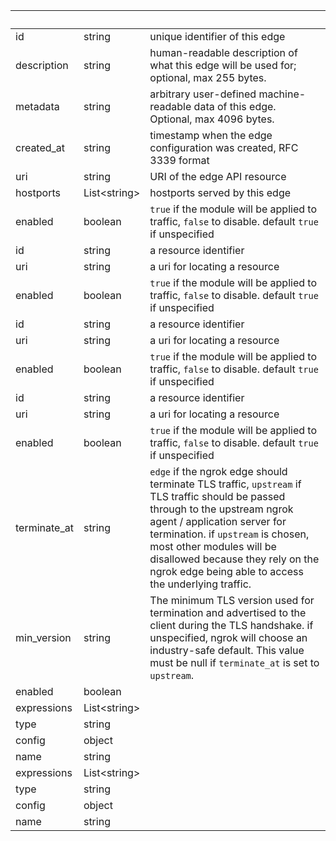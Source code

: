 <!-- Code generated for API Clients. DO NOT EDIT. -->

| &nbsp;       | &nbsp;             | &nbsp;                                                                                                                                                                                                                                                                                                                      |
| ------------ | ------------------ | --------------------------------------------------------------------------------------------------------------------------------------------------------------------------------------------------------------------------------------------------------------------------------------------------------------------------- |
| id           | string             | unique identifier of this edge                                                                                                                                                                                                                                                                                              |
| description  | string             | human-readable description of what this edge will be used for; optional, max 255 bytes.                                                                                                                                                                                                                                     |
| metadata     | string             | arbitrary user-defined machine-readable data of this edge. Optional, max 4096 bytes.                                                                                                                                                                                                                                        |
| created_at   | string             | timestamp when the edge configuration was created, RFC 3339 format                                                                                                                                                                                                                                                          |
| uri          | string             | URI of the edge API resource                                                                                                                                                                                                                                                                                                |
| hostports    | List&lt;string&gt; | hostports served by this edge                                                                                                                                                                                                                                                                                               |
| enabled      | boolean            | `true` if the module will be applied to traffic, `false` to disable. default `true` if unspecified                                                                                                                                                                                                                          |
| id           | string             | a resource identifier                                                                                                                                                                                                                                                                                                       |
| uri          | string             | a uri for locating a resource                                                                                                                                                                                                                                                                                               |
| enabled      | boolean            | `true` if the module will be applied to traffic, `false` to disable. default `true` if unspecified                                                                                                                                                                                                                          |
| id           | string             | a resource identifier                                                                                                                                                                                                                                                                                                       |
| uri          | string             | a uri for locating a resource                                                                                                                                                                                                                                                                                               |
| enabled      | boolean            | `true` if the module will be applied to traffic, `false` to disable. default `true` if unspecified                                                                                                                                                                                                                          |
| id           | string             | a resource identifier                                                                                                                                                                                                                                                                                                       |
| uri          | string             | a uri for locating a resource                                                                                                                                                                                                                                                                                               |
| enabled      | boolean            | `true` if the module will be applied to traffic, `false` to disable. default `true` if unspecified                                                                                                                                                                                                                          |
| terminate_at | string             | `edge` if the ngrok edge should terminate TLS traffic, `upstream` if TLS traffic should be passed through to the upstream ngrok agent / application server for termination. if `upstream` is chosen, most other modules will be disallowed because they rely on the ngrok edge being able to access the underlying traffic. |
| min_version  | string             | The minimum TLS version used for termination and advertised to the client during the TLS handshake. if unspecified, ngrok will choose an industry-safe default. This value must be null if `terminate_at` is set to `upstream`.                                                                                             |
| enabled      | boolean            |                                                                                                                                                                                                                                                                                                                             |
| expressions  | List&lt;string&gt; |                                                                                                                                                                                                                                                                                                                             |
| type         | string             |                                                                                                                                                                                                                                                                                                                             |
| config       | object             |                                                                                                                                                                                                                                                                                                                             |
| name         | string             |                                                                                                                                                                                                                                                                                                                             |
| expressions  | List&lt;string&gt; |                                                                                                                                                                                                                                                                                                                             |
| type         | string             |                                                                                                                                                                                                                                                                                                                             |
| config       | object             |                                                                                                                                                                                                                                                                                                                             |
| name         | string             |                                                                                                                                                                                                                                                                                                                             |
